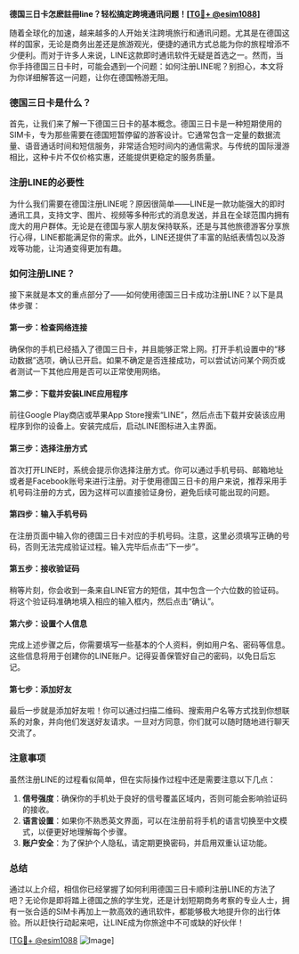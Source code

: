 **德国三日卡怎麽註冊line？轻松搞定跨境通讯问题！[[TG💪+ @esim1088](https://t.me/s/esim1088)]**

随着全球化的加速，越来越多的人开始关注跨境旅行和通讯问题。尤其是在德国这样的国家，无论是商务出差还是旅游观光，便捷的通讯方式总能为你的旅程增添不少便利。而对于许多人来说，LINE这款即时通讯软件无疑是首选之一。然而，当你手持德国三日卡时，可能会遇到一个问题：如何注册LINE呢？别担心，本文将为你详细解答这一问题，让你在德国畅游无阻。

### 德国三日卡是什么？

首先，让我们来了解一下德国三日卡的基本概念。德国三日卡是一种短期使用的SIM卡，专为那些需要在德国短暂停留的游客设计。它通常包含一定量的数据流量、语音通话时间和短信服务，非常适合短时间内的通信需求。与传统的国际漫游相比，这种卡片不仅价格实惠，还能提供更稳定的服务质量。

### 注册LINE的必要性

为什么我们需要在德国注册LINE呢？原因很简单——LINE是一款功能强大的即时通讯工具，支持文字、图片、视频等多种形式的消息发送，并且在全球范围内拥有庞大的用户群体。无论是在德国与家人朋友保持联系，还是与其他旅德游客分享旅行心得，LINE都能满足你的需求。此外，LINE还提供了丰富的贴纸表情包以及游戏等功能，让沟通变得更加有趣。

### 如何注册LINE？

接下来就是本文的重点部分了——如何使用德国三日卡成功注册LINE？以下是具体步骤：

#### 第一步：检查网络连接
确保你的手机已经插入了德国三日卡，并且能够正常上网。打开手机设置中的“移动数据”选项，确认已开启。如果不确定是否连接成功，可以尝试访问某个网页或者测试一下其他应用是否可以正常使用网络。

#### 第二步：下载并安装LINE应用程序
前往Google Play商店或苹果App Store搜索“LINE”，然后点击下载并安装该应用程序到你的设备上。安装完成后，启动LINE图标进入主界面。

#### 第三步：选择注册方式
首次打开LINE时，系统会提示你选择注册方式。你可以通过手机号码、邮箱地址或者是Facebook账号来进行注册。对于使用德国三日卡的用户来说，推荐采用手机号码注册的方式，因为这样可以直接验证身份，避免后续可能出现的问题。

#### 第四步：输入手机号码
在注册页面中输入你的德国三日卡对应的手机号码。注意，这里必须填写正确的号码，否则无法完成验证过程。输入完毕后点击“下一步”。

#### 第五步：接收验证码
稍等片刻，你会收到一条来自LINE官方的短信，其中包含一个六位数的验证码。将这个验证码准确地填入相应的输入框内，然后点击“确认”。

#### 第六步：设置个人信息
完成上述步骤之后，你需要填写一些基本的个人资料，例如用户名、密码等信息。这些信息将用于创建你的LINE账户。记得妥善保管好自己的密码，以免日后忘记。

#### 第七步：添加好友
最后一步就是添加好友啦！你可以通过扫描二维码、搜索用户名等方式找到你想联系的对象，并向他们发送好友请求。一旦对方同意，你们就可以随时随地进行聊天交流了。

### 注意事项

虽然注册LINE的过程看似简单，但在实际操作过程中还是需要注意以下几点：

1. **信号强度**：确保你的手机处于良好的信号覆盖区域内，否则可能会影响验证码的接收。
2. **语言设置**：如果你不熟悉英文界面，可以在注册前将手机的语言切换至中文模式，以便更好地理解每个步骤。
3. **账户安全**：为了保护个人隐私，请定期更换密码，并启用双重认证功能。

### 总结

通过以上介绍，相信你已经掌握了如何利用德国三日卡顺利注册LINE的方法了吧？无论你是即将踏上德国之旅的学生党，还是计划短期商务考察的专业人士，拥有一张合适的SIM卡再加上一款高效的通讯软件，都能够极大地提升你的出行体验。所以赶快行动起来吧，让LINE成为你旅途中不可或缺的好伙伴！

[[TG💪+ @esim1088](https://t.me/s/esim1088) ![Image](https://i.postimg.cc/4NQfJmqS/Snipaste-2025-05-13-00-14-12.png)]